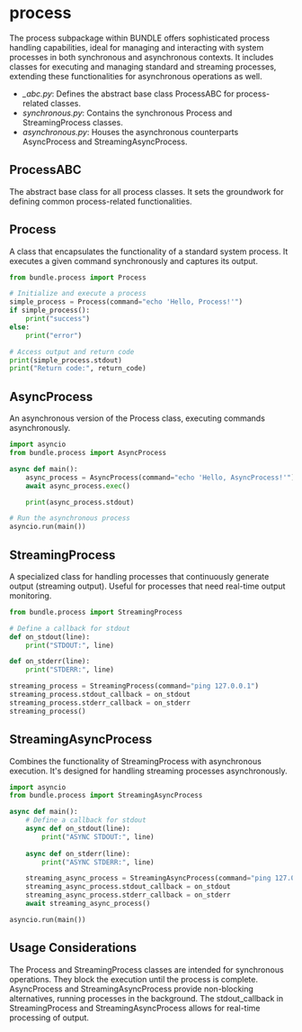 # process
The process subpackage within BUNDLE offers sophisticated process handling capabilities, ideal for managing and interacting with system processes in both synchronous and asynchronous contexts. It includes classes for executing and managing standard and streaming processes, extending these functionalities for asynchronous operations as well.

* *_abc.py*: Defines the abstract base class ProcessABC for process-related classes.
* *synchronous.py*: Contains the synchronous Process and StreamingProcess classes.
* *asynchronous.py*: Houses the asynchronous counterparts AsyncProcess and StreamingAsyncProcess.


## ProcessABC
The abstract base class for all process classes. It sets the groundwork for defining common process-related functionalities.

## Process
A class that encapsulates the functionality of a standard system process. It executes a given command synchronously and captures its output.

```python
from bundle.process import Process

# Initialize and execute a process
simple_process = Process(command="echo 'Hello, Process!'")
if simple_process():
    print("success")
else:
    print("error")

# Access output and return code
print(simple_process.stdout)
print("Return code:", return_code)
```

## AsyncProcess
An asynchronous version of the Process class, executing commands asynchronously.

```python
import asyncio
from bundle.process import AsyncProcess

async def main():
    async_process = AsyncProcess(command="echo 'Hello, AsyncProcess!'")
    await async_process.exec()

    print(async_process.stdout)

# Run the asynchronous process
asyncio.run(main())
```

## StreamingProcess
A specialized class for handling processes that continuously generate output (streaming output). Useful for processes that need real-time output monitoring.

```python
from bundle.process import StreamingProcess

# Define a callback for stdout
def on_stdout(line):
    print("STDOUT:", line)

def on_stderr(line):
    print("STDERR:", line)

streaming_process = StreamingProcess(command="ping 127.0.0.1")
streaming_process.stdout_callback = on_stdout
streaming_process.stderr_callback = on_stderr
streaming_process()
```

## StreamingAsyncProcess
Combines the functionality of StreamingProcess with asynchronous execution. It's designed for handling streaming processes asynchronously.

```python
import asyncio
from bundle.process import StreamingAsyncProcess

async def main():
    # Define a callback for stdout
    async def on_stdout(line):
        print("ASYNC STDOUT:", line)
    
    async def on_stderr(line):
        print("ASYNC STDERR:", line)

    streaming_async_process = StreamingAsyncProcess(command="ping 127.0.0.1", stdout_callback=on_stdout)
    streaming_async_process.stdout_callback = on_stdout
    streaming_async_process.stderr_callback = on_stderr
    await streaming_async_process()

asyncio.run(main())
```

## Usage Considerations
The Process and StreamingProcess classes are intended for synchronous operations. They block the execution until the process is complete.
AsyncProcess and StreamingAsyncProcess provide non-blocking alternatives, running processes in the background.
The stdout_callback in StreamingProcess and StreamingAsyncProcess allows for real-time processing of output.